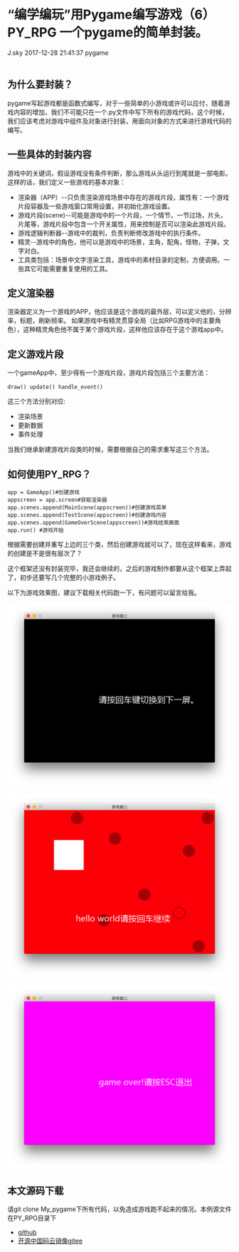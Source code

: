 <div class="blog-article">
<h1 class="title">“编学编玩”用Pygame编写游戏（6）PY_RPG 一个pygame的简单封装。</h1>
<span class="author">J.sky</span>
<span class="time">2017-12-28 21:41:37</span>
<span class="tag">pygame</span>
</div>
</br>

## 为什么要封装？

pygame写起游戏都是函数式编写，对于一些简单的小游戏或许可以应付，随着游戏内容的增加，我们不可能只在一个.py文件中写下所有的游戏代码，这个时候，我们应该考虑对游戏中组件及对象进行封装，用面向对象的方式来进行游戏代码的编写。

## 一些具体的封装内容

游戏中的关键词，假设游戏没有条件判断，那么游戏从头运行到尾就是一部电影。
这样的话，我们定义一些游戏的基本对象：

+ 渲染器（APP）--只负责渲染游戏场景中存在的游戏片段，属性有：一个游戏片段容器及一些游戏窗口常用设置，并初始化游戏设置。
+ 游戏片段(scene)--可能是游戏中的一个片段，一个情节，一节过场，片头，片尾等，游戏片段中包含一个开关属性，用来控制是否可以渲染此游戏片段。
+ 游戏逻辑判断器--游戏中的裁判，负责判断修改游戏中的执行条件。
+ 精灵--游戏中的角色，他可以是游戏中的场景，主角，配角，怪物，子弹，文字对白。
+ 工具类包括：场景中文字渲染工具，游戏中的素材目录的定制，方便调用。一些其它可能需要重复使用的工具。



## 定义渲染器

渲染器定义为一个游戏的APP，他应该是这个游戏的最外层，可以定义他的，分辨率，标题，刷新频率。
如果游戏中有精灵贯穿全局（比如RPG游戏中的主要角色），这种精灵角色他不属于某个游戏片段，这样他应该存在于这个游戏app中。


## 定义游戏片段

一个gameApp中，至少得有一个游戏片段，游戏片段包括三个主要方法：

    draw() update() handle_event()

这三个方法分别对应:

+ 渲染场景
+ 更新数据 
+ 事件处理

当我们继承新建游戏片段类的时候，需要根据自己的需求重写这三个方法。

## 如何使用PY_RPG？

    app = GameApp()#创建游戏
    appscreen = app.screen#获取渲染器
    app.scenes.append(MainScene(appscreen))#创建游戏菜单
    app.scenes.append(TestScene(appscreen))#创建游戏内容
    app.scenes.append(GameOverScene(appscreen))#游戏结束画面
    app.run() #游戏开始

根据需要创建并重写上边的三个类，然后创建游戏就可以了，现在这样看来，游戏的创建是不是很有层次了？

这个框架还没有封装完毕，我还会继续的，之后的游戏制作都要从这个框架上弄起了，初步还要写几个完整的小游戏例子。

以下为游戏效果图，建议下载相关代码跑一下，有问题可以留言给我。

![输入图片说明](/assets/images/media/upload/2017/12/Snip20171228_5.png)

![输入图片说明](/assets/images/media/upload/2017/12/Snip20171228_6.png)

![输入图片说明](/assets/images/media/upload/2017/12/Snip20171228_7.png)

## 本文源码下载

请git clone My_pygame下所有代码，以免造成游戏跑不起来的情况。本例源文件在PY_RPG目录下

+ [github](https://github.com/bosichong/My_pygame/)
+ [开源中国码云镜像gitee](https://gitee.com/J_Sky/My_pygame/)